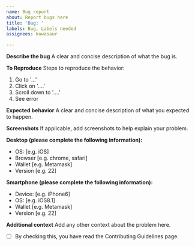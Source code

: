```yaml
---
name: Bug report
about: Report bugs here
title: 'Bug: '
labels: Bug, Labels needed
assignees: kowasaur

---
```


**Describe the bug**
A clear and concise description of what the bug is.

**To Reproduce**
Steps to reproduce the behavior:
1. Go to '...'
2. Click on '....'
3. Scroll down to '....'
4. See error

**Expected behavior**
A clear and concise description of what you expected to happen.

**Screenshots**
If applicable, add screenshots to help explain your problem.

**Desktop (please complete the following information):**
 - OS: [e.g. iOS]
 - Browser [e.g. chrome, safari]
 - Wallet [e.g. Metamask]
 - Version [e.g. 22]

**Smartphone (please complete the following information):**
 - Device: [e.g. iPhone6]
 - OS: [e.g. iOS8.1]
 - Wallet [e.g. Metamask]
 - Version [e.g. 22]

**Additional context**
Add any other context about the problem here.

- [ ] By checking this, you have read the Contributing Guidelines page.
